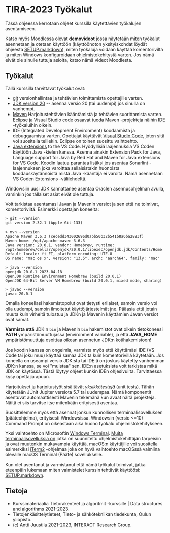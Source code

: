 # TIRA-2023 Työkalut

Tässä ohjeessa kerrotaan ohjeet kurssilla käytettävien työkalujen asentamiseen.

Katso myös Moodlessa olevat **demovideot** jossa näytetään miten työkalut asennetaan ja otetaan käyttöön (käyttöönoton yksityiskohdat löydät ohjeesta [SETUP.markdown](SETUP.markdown)), miten työkaluja voidaan käyttää komentoriviltä ja miten Windows konfiguroidaan ohjelmistokehitystä varten. Jos nämä eivät ole sinulle tuttuja asioita, katso nämä videot Moodlesta.

## Työkalut

Tällä kurssilla tarvittavat työkalut ovat:

* [git](https://git-scm.com) versionhallintaa ja tehtävien toimittamista opettajille varten.
* [JDK version 20](https://jdk.java.net/20/) -- asenna versio 20 (tai uudempi) jos sinulla on vanhempi.
* [Maven](http://maven.apache.org) Harjoitustehtävien kääntämistä ja tehtävien suorittamista varten. Eclipse ja Visual Studio code osaavat tuoda Maven -projekteja näihin IDE -työkaluihin oikein.
* IDE (Integrated Development Environment) koodaamista ja debuggaamista varten. Opettajat käyttävät [Visual Studio Code](https://code.visualstudio.com), joten sitä voi suositella teillekin. Eclipse on toinen suosittu vaihtoehto.
* [Java extensions](https://code.visualstudio.com/docs/java/java-tutorial) to the VS Code. Hyödyllisiä laajennuksia VS Coden käyttöön Java -kielen kanssa. Asenna ainakin Extension Pack for Java, Language support for Java by Red Hat and Maven for Java extensions for VS Code. Koodin laatua parantaa lisäksi jos asentaa Sonarlint -laajennuksen joka varoittaa sellaisistakin huonoista koodauskäytännöistä mistä Java -kääntäjä ei varoita. Nämä asennetaan VS Coden Extensions -välilehdeltä.

Windowsiin uusi JDK kannattanee asentaa Oraclen asennusohjelman avulla, varsinkin jos tällaiset asiat eivät ole tuttuja.

Voit tarkistaa asentamasi Javan ja Mavenin versiot ja sen että ne toimivat, komentoriviltä. Esimerkki opettajan koneelta:

```console
> git --version
git version 2.32.1 (Apple Git-133)

> mvn --version
Apache Maven 3.6.3 (cecedd343002696d0abb50b32b541b8a6ba2883f)
Maven home: /opt/apache-maven-3.6.3
Java version: 20.0.1, vendor: Homebrew, runtime: /opt/homebrew/Cellar/openjdk/20.0.1/libexec/openjdk.jdk/Contents/Home
Default locale: fi_FI, platform encoding: UTF-8
OS name: "mac os x", version: "13.5", arch: "aarch64", family: "mac"

> java --version
openjdk 20.0.1 2023-04-18
OpenJDK Runtime Environment Homebrew (build 20.0.1)
OpenJDK 64-Bit Server VM Homebrew (build 20.0.1, mixed mode, sharing)

> javac --version
javac 20.0.1
```

Omalla koneellasi hakemistopolut ovat tietysti erilaiset, samoin versio voi olla uudempi, samoin ilmoitetut käyttöjärjestelmät jne. Pääasia että jotain muuta kuin virheitä tulostuu ja JDKn ja Mavenin käyttämien Javan versiot ovat samat.

**Varmista että** JDK:n `bin` ja Mavenin `bin` hakemistot ovat oikein tietokoneesi **PATH** ympäristömuuttujassa (environment variable), ja että **JAVA_HOME** ympäristömuuttuja osoittaa oikean asennetun JDK:n kotihakemistoon! 

Jos koodin kanssa on ongelmia, varmista myös että käyttämäsi IDE (VS Code tai joku muu) käyttää samaa JDK:ta kuin komentorivillä käytetään. Jos koneella on useampi versio JDK:sta tai IDE:ä on joskus käytetty vanhemman JDK:n kanssa, se voi "muistaa" sen. IDE:n asetuksista voit tarkistaa mikä JDK on käytössä. Tästä löytyy ohjeet kunkin IDEn ohjesivuilta. Tarvittaessa kysy opettajia apuun.

Harjoitukset ja harjoitustyöt sisältävät *yksikkötestejä* (unit tests). Tähän käytetään JUnit Jupiter versiota 5.7 tai uudempaa. Nämä komponentit asentuvat automaattisesti Mavenin tekemänä kun avaat näitä projekteja. Näitä ei siis tarvitse itse mitenkään erityisesti asentaa.

Suosittelemme myös että asennat jonkun kunnollisen terminaalisovelluksen (pääteohjelma), erityisesti Windowsissa. Windowsin (versio <=10) Command Prompt on oikeastaan aika huono työkalu ohjelmistokehitykseen.

Yksi vaihtoehto on Microsoftin [Windows Terminal](https://github.com/microsoft/terminal). [Muita terminaalisovelluksia on](https://dev.to/adnanmostafa/the-best-free-standalone-terminals-for-windows-2019-kmj) jotka on suunniteltu ohjelmistokehittäjän tarpeisiin ja ovat muutenkin mukavampia käyttää. macOS:n käyttäjille voi suositella esimerkiksi [iTerm2](https://iterm2.com) -ohjelmaa joka on hyvä vaihtoehto macOSssä valmiina olevalle macOS Terminal (Pääte) sovellukselle.

Kun olet asentanut ja varmistanut että nämä työkalut toimivat, jatka eteenpäin lukemaan miten valmistelet kurssin tehtävät käyttöösi: [SETUP.markdown](SETUP.markdown).

## Tietoja

* Kurssimateriaalia Tietorakenteet ja algoritmit -kurssille | Data structures and algorithms 2021-2023.
* Tietojenkäsittelytieteet, Tieto- ja sähkötekniikan tiedekunta, Oulun yliopisto.
* (c) Antti Juustila 2021-2023, INTERACT Research Group.